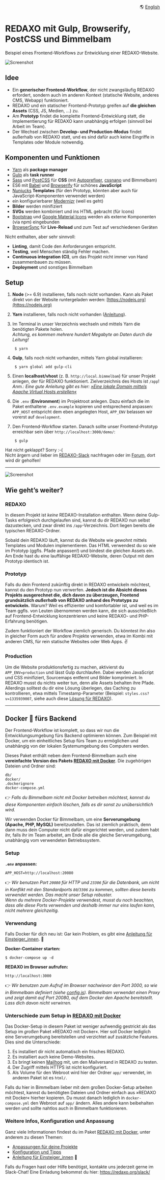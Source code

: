 <p align="right">🌎 <a href="https://github.com/FriendsOfREDAXO/redaxo-mit-bimmelbam/blob/master/README.md">English</a></p>

# REDAXO mit Gulp, Browserify, PostCSS und Bimmelbam

Beispiel eines Frontend-Workflows zur Entwicklung einer REDAXO-Website.

![Screenshot](https://raw.githubusercontent.com/FriendsOfREDAXO/redaxo-mit-bimmelbam/assets/redaxo-mit-bimmelbam.jpg)

## Idee

* Ein __generischer Frontend-Workflow__, der nicht zwangsläufig REDAXO erfordert, sondern auch im anderen Kontext (statische Website, anderes CMS, Webapp) funktioniert.
* REDAXO und ein statischer Frontend-Prototyp greifen auf __die gleichen Assets__ (CSS, JS, Medien, …) zu.
* Am __Prototyp__ findet die komplette Frontend-Entwicklung statt, die Implementierung für REDAXO kann unabhängig erfolgen (sinnvoll bei Arbeit im Team).
* Der Wechsel zwischen __Develop- und Production-Modus__ findet außerhalb von REDAXO statt, und es sind dafür auch keine Eingriffe in Templates oder Module notwendig.

## Komponenten und Funktionen

* [Yarn](https://yarnpkg.com) als __package manager__
* [Gulp](http://gulpjs.com) als __task runner__
* [Sass](http://sass-lang.com) und [PostCSS](http://postcss.org) für __CSS__ (mit [Autoprefixer](http://autoprefixer.github.io), [cssnano](http://cssnano.co) und Bimmelbam)
* ES6 mit [Babel](http://babeljs.io) und [Browserify](http://browserify.org) für schönes __JavaScript__
* [Nunjucks](https://mozilla.github.io/nunjucks/) __Templates__ (für den Prototyp, könnten aber auch für JavaScript-Komponenten verwendet werden)
* ein konfigurierbarer [Modernizr](https://modernizr.com) (weil es geht)
* __Bilder__ werden minifiziert
* __SVGs__ werden kombiniert und ins HTML gebracht (für Icons)
* [Bootstrap](http://getbootstrap.com) und [Google Material Icons](https://material.io/icons/) werden als externe Komponenten (via npm) eingebunden
* [BrowserSync](https://www.browsersync.io) für __Live-Reload__ und zum Test auf verschiedenen Geräten

Nicht enthalten, aber sehr sinnvoll:

* __Linting__, damit Code den Anforderungen entspricht.
* __Testing__, weil Menschen ständig Fehler machen.
* __Continuous integration (CI)__, um das Projekt nicht immer von Hand zusammenbauen zu müssen.
* __Deployment__ und sonstiges Bimmelbam

## Setup

1. __Node__ (>= 6.9) installieren, falls noch nicht vorhanden. Kann als Paket direkt von der Website runtergeladen werden: [https://nodejs.org](https://nodejs.org)
2. __Yarn__ installieren, falls noch nicht vorhanden ([Anleitung](https://yarnpkg.com/en/docs/install)).
3. Im Terminal in unser Verzeichnis wechseln und mittels Yarn die benötigten Pakete holen.  
_Achtung, es kommen mehrere hundert Megabyte an Daten durch die Leitung!_  

        $ yarn

4. __Gulp__, falls noch nicht vorhanden, mittels Yarn global installieren:

        $ yarn global add gulp-cli

5. Einen __localhost/vhost__ (z. B. `http://local.bimmelbam`) für unser Projekt anlegen, der für REDAXO funktioniert. Zielverzeichnis des Hosts ist `/app`!  
_Anm.: Eine gute Anleitung gibt es hier: [»Eine lokale Domain mittels Apache Virtual Hosts erstellen«](http://www.matthias-zeis.com/ressourcen/zfstde/zfbook.creating.a.local.domain.using.apache.virtual.hosts.html)_
6. Die `.env` (__Environment__) im Projektroot anlegen. Dazu einfach die im Paket enthaltene `.env.example` kopieren und entsprechend anpassen: `APP_HOST` entspricht dem eben angelegten Host, `APP_ENV` belassen wir vorerst auf `development`.
7. Den Frontend-Workflow starten. Danach sollte unser Frontend-Prototyp erreichbar sein über `http://localhost:3000/demo/`:

        $ gulp

Hat nicht geklappt? Sorry :-(  
Nicht ärgern und lieber im [REDAXO-Slack](http://redaxo.org/slack/) nachfragen oder im [Forum](http://www.redaxo.org/de/forum/allgemeines-f39/frontend-workflow-fur-redaxo-mit-gulp-browserify-postcss-t21541.html#p120663), dort wird dir geholfen!

---

![Screenshot](https://raw.githubusercontent.com/FriendsOfREDAXO/redaxo-mit-bimmelbam/assets/redaxo-mit-bimmelbam_02.png)

## Wie geht’s weiter?

### REDAXO

In diesem Projekt ist _keine_ REDAXO-Installation enthalten. Wenn deine Gulp-Tasks erfolgreich durchgelaufen sind, kannst du dir REDAXO nun selbst dazustecken, und zwar direkt ins `/app`-Verzeichnis. Dort liegen bereits die typischen REDAXO-Ordner.

Sobald dein REDAXO läuft, kannst du die Website wie gewohnt mittels Templates und Modulen implementieren. Das HTML verwendest du so wie im Prototyp (ggfls. Pfade anpassen!) und bindest die gleichen Assets ein. Am Ende hast du eine lauffähige REDAXO-Website, deren Output mit dem Prototyp identisch ist.

### Prototyp

Falls du dein Frontend zukünftig direkt in REDAXO entwickeln möchtest, kannst du den Prototyp nun verwerfen. __Jedoch ist die Absicht dieses Projekts ausgerechnet die, dich davon zu überzeugen, Frontend grundsätzlich _außerhalb_ von REDAXO anhand des Prototyps zu entwickeln.__ Warum? Weil es effizienter und komfortabler ist, und weil es im Team ggfls. von Leuten übernommen werden kann, die sich ausschließlich auf Frontend-Entwicklung konzentrieren und keine REDAXO- und PHP-Erfahrung benötigen.

Zudem funktioniert der Workflow ziemlich generisch. Du könntest ihn also in gleicher Form auch für andere Projekte verwenden, etwa im Kombi mit anderen CMS, für rein statische Websites oder Web Apps. ✌️

### Production

Um die Website produktionsfertig zu machen, aktivierst du `APP_ENV=production` und lässt Gulp durchlaufen. Dabei werden JavaScript und CSS minifiziert, Sourcemaps entfernt und Bilder komprimiert. In REDAXO musst du nichts weiter tun, denn alle Assets behalten ihre Pfade. Allerdings solltest du dir eine Lösung überlegen, das Caching zu kontrollieren, etwa mittels Timestamp-Parameter (Beispiel: `styles.css?v=1335939007`, siehe auch diese [Lösung für REDAXO](https://github.com/redaxo/redaxo/pull/976/commits/e1013defced264ffd9f6c24993acdd14791869bf)).

---

## Docker :whale: fürs Backend

Der Frontend-Workflow ist komplett, so dass wir nun die Entwicklungsumgebung fürs Backend optimieren können. Zum Beispiel mit Docker, um ein einheitliches Setup fürs Team zu ermöglichen und unabhängig von der lokalen Systemumgebung des Computers werden.

Dieses Paket enthält neben dem Frontend-Bimmelbam auch eine __vereinfachte Version des Pakets [REDAXO mit Docker](https://github.com/FriendsOfREDAXO/redaxo-mit-docker)__. Die zugehörigen Dateien und Ordner sind:

    db/
    docker/
    .dockerignore
    docker-compose.yml

:point_right: _Falls du Bimmelbam nicht mit Docker betreiben möchtest, kannst du diese Komponenten einfach löschen, falls es dir sonst zu unübersichtlich wird._

Wir verwenden Docker für Bimmelbam, um eine __Serverumgebung (Apache, PHP, MySQL)__ bereitzustellen. Das ist ziemlich praktisch, denn dann muss dein Computer nicht dafür eingerichtet werden, und zudem habt ihr, falls ihr im Team arbeitet, am Ende alle die gleiche Serverumgebung, unabhängig vom verwendeten Betriebssystem.

### Setup

__`.env` anpassen:__

    APP_HOST=http://localhost:20080

:point_right: _Wir benutzen Port `20080` für HTTP und `23306` für die Datenbank, um nicht in Konflikt mit den Standardports `80`/`3306` zu kommen, sollten diese bereits verwendet werden. Das macht unser Setup robuster.  
Wenn du mehrere Docker-Projekte verwendest, musst du noch beachten, dass alle diese Ports verwenden und deshalb immer nur eins laufen kann, nicht mehrere gleichzeitig._

### Verwendung

Falls Docker für dich neu ist: Gar kein Problem, es gibt eine [Anleitung für Einsteiger\_innen](https://github.com/FriendsOfREDAXO/redaxo-mit-docker#anleitung-für-einsteiger_innen-rocket). :rocket:

__Docker-Container starten:__

    $ docker-compose up -d

__REDAXO im Browser aufrufen:__

    http://localhost:3000

:point_right: _Wir benutzen zum Aufruf im Browser nachwievor den Port 3000, so wie in Bimmelbam definiert (siehe [config.js](https://github.com/FriendsOfREDAXO/redaxo-mit-bimmelbam/blob/d32f63df232f5273fd4b967a76e4cea5e90321fd/gulpfile.js/config.js#L14)). Bimmelbam verwendet einen Proxy und zeigt damit auf Port 20080, auf dem Docker den Apache bereitstellt. Lass dich davon nicht verwirren._

### Unterschiede zum Setup in [REDAXO mit Docker](https://github.com/FriendsOfREDAXO/redaxo-mit-docker)

Das Docker-Setup in diesem Paket ist weniger aufwendig gestrickt als das Setup im _großen_ Paket »REDAXO mit Docker«. Hier soll Docker lediglich eine Serverumgebung bereitstellen und verzichtet auf zusätzliche Features. Dies sind die Unterschiede:

1. Es installiert dir nicht automatisch ein frisches REDAXO.
2. Es installiert auch keine Demo-Websites.
3. Es bringt keinen [Mailhog](https://github.com/FriendsOfREDAXO/redaxo-mit-docker#mailhog-verwenden) mit, um den Mailversand in REDAXO zu testen.
4. Der Zugriff mittels HTTPS ist nicht konfiguriert.
5. Als Volume für den Webroot wird hier der Ordner `app/` verwendet, im anderen Paket ist es `html/`.

Falls du hier in Bimmelbam lieber mit dem großen Docker-Setup arbeiten möchtest, kannst du benötigten Dateien und Ordner einfach aus »REDAXO mit Docker« hierher kopieren. Du musst danach lediglich in `docker-compose.yml` den Webroot auf `app/` ändern. Alles andere kann beibehalten werden und sollte nahtlos auch in Bimmelbam funktionieren.

### Weitere Infos, Konfiguration und Anpassung

Ganz viele Informationen findest du im Paket [REDAXO mit Docker](https://github.com/FriendsOfREDAXO/redaxo-mit-docker), unter anderem zu diesen Themen:

* [Anpassungen für deine Projekte](https://github.com/FriendsOfREDAXO/redaxo-mit-docker#anpassungen-für-deine-projekte)
* [Konfiguration und Tipps](https://github.com/FriendsOfREDAXO/redaxo-mit-docker#konfiguration-und-tipps)
* [Anleitung für Einsteiger_innen](https://github.com/FriendsOfREDAXO/redaxo-mit-docker#anleitung-für-einsteiger_innen-rocket) 🚀

Falls du Fragen hast oder Hilfe benötigst, kontakte uns jederzeit gerne im Slack-Chat! Eine Einladung bekommst du hier: https://redaxo.org/slack/


